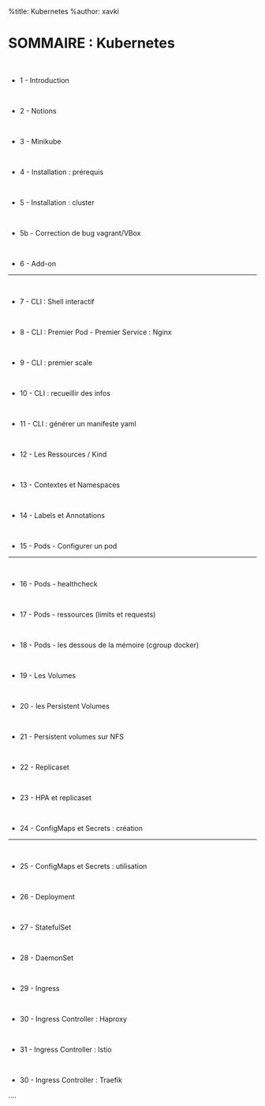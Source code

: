 %title: Kubernetes 
%author: xavki


# SOMMAIRE : Kubernetes



<br>

* 1 - Introduction

<br>

* 2 - Notions

<br>

* 3 - Minikube

<br>

* 4 - Installation : prérequis

<br>

* 5 - Installation : cluster

<br>

* 5b - Correction de bug vagrant/VBox

<br>

* 6 - Add-on

--------------------------------------------------------------------

<br>

* 7 - CLI : Shell interactif

<br>

* 8 - CLI : Premier Pod - Premier Service : Nginx

<br>

* 9 - CLI : premier scale

<br>

* 10 - CLI : recueillir des infos

<br>

* 11 - CLI : générer un manifeste yaml

<br>

* 12 - Les Ressources / Kind

<br>

* 13 - Contextes et Namespaces

<br>

* 14 - Labels et Annotations

<br>

* 15 - Pods - Configurer un pod

--------------------------------------------------------------------

<br>

* 16 - Pods - healthcheck

<br>

* 17 - Pods - ressources (limits et requests)

<br>

* 18 - Pods - les dessous de la mémoire (cgroup docker)

<br>

* 19 - Les Volumes

<br>

* 20 - les Persistent Volumes

<br>

* 21 - Persistent volumes sur NFS

<br>

* 22 - Replicaset

<br>

* 23 - HPA et replicaset

<br>

* 24 - ConfigMaps et Secrets : création

--------------------------------------------------------------------

<br>

* 25 - ConfigMaps et Secrets : utilisation

<br>

* 26 - Deployment

<br>

* 27 - StatefulSet

<br>

* 28 - DaemonSet

<br>

* 29 - Ingress

<br>

* 30 - Ingress Controller : Haproxy

<br>

* 31 - Ingress Controller : Istio

<br>

* 30 - Ingress Controller : Traefik

....

